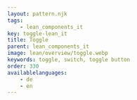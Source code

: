 ```yaml
---
layout: pattern.njk
tags: 
    - lean_components_it
key: toggle-lean_it
title: Toggle
parent: lean_components_it
image: lean/overview/toggle.webp
keywords: toggle, switch, toggle button
order: 330
availablelanguages: 
    - de
    - en
---
```



